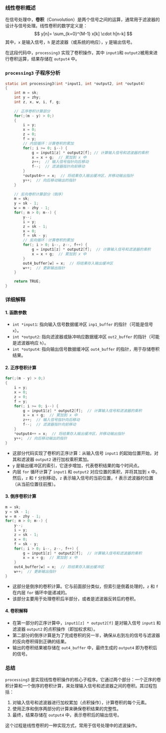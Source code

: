 ### 线性卷积概述

在信号处理中，**卷积**（Convolution）是两个信号之间的运算，通常用于滤波器的设计与信号处理。线性卷积的数学定义是：
$$
y[n]= \sum_{k=0}^{M-1} x[k] \cdot h[n-k]
$$
其中，`x` 是输入信号，`h` 是滤波器（或系统的响应），`y` 是输出信号。

在这段代码中，`processing3` 实现了卷积操作，其中 `input1`和 `output2`被用来进行卷积运算，结果存储在 `output4` 中。

### `processing3` 子程序分析

```c
static int processing3(int *input1, int *output2, int *output4)
{   
    int m = sk;
    int y = zhy;
    int z, x, w, i, f, g;
    
    // 正序卷积计算部分
    for(;(m - y) > 0;)
    {   
        i = y;
        x = 0;
        z = 0;
        f = y;
        // 内层循环：计算卷积的累加
        for(; i >= 0; i--) {
            g = input1[z] * output2[f]; // 计算输入信号和滤波器的乘积
            x = x + g;  // 累加到 x 中
            z++;  // 输入信号指针向后移动
            f--;  // 滤波器指针向前移动
        }
        *output4++ = x;  // 将结果存入输出缓冲区，并移动输出指针
        y++;  // 向后移动输出的指针
    }
    
    // 反向卷积计算部分（倒序）
    m = sk;
    y = sk - 1;
    w = m - zhy - 1;
    for(; m > 0; m--) {
        y--;
        i = y;
        z = sk - 1;
        x = 0;
        f = sk - y;
        // 反向循环：计算卷积的累加
        for(; i > 0; i--, z--, f++) {
            g = input1[z] * output2[f];  // 计算输入信号和滤波器的乘积
            x = x + g;  // 累加到 x 中
        }
        out4_buffer[w] = x;  // 将结果存入输出缓冲区
        w++;  // 更新输出指针
    }

    return TRUE;
}
```

### 详细解释

#### 1. **函数参数**

- `int *input1`: 指向输入信号数据缓冲区 `inp1_buffer` 的指针（可能是信号 `x`）。
- `int *output2`: 指向滤波器或脉冲响应数据缓冲区 `out2_buffer` 的指针（可能是滤波器响应 `h`）。
- `int *output4`: 指向输出信号数据缓冲区 `out4_buffer` 的指针，用于存储卷积结果。

#### 2. **正序卷积计算**

```c
for(;(m - y) > 0;)
{   
    i = y;
    x = 0;
    z = 0;
    f = y;
    for(; i >= 0; i--) {
        g = input1[z] * output2[f];  // 计算输入信号和滤波器的乘积
        x = x + g;  // 累加到 x 中
        z++;  // 输入信号指针向后移动
        f--;  // 滤波器指针向前移动
    }
    *output4++ = x;  // 将结果存入输出缓冲区，并移动输出指针
    y++;  // 向后移动输出的指针
}
```

- 这部分代码实现了卷积的正序计算：从输入信号 `input1` 的起始位置开始，对其和滤波器 `output2` 进行加权乘积累加。
- `y` 是输出缓冲区的索引，它逐步增加，代表卷积结果的每个时间点。
- 内层 `for` 循环计算了 `input1` 和 `output2` 对应位置的乘积，并将其加到 `x` 中。然后，`z` 和 `f` 分别移动，`z` 表示输入信号的当前位置，`f` 表示滤波器的位置（从当前位置往前推）。

#### 3. **倒序卷积计算**

```c
m = sk;
y = sk - 1;
w = m - zhy - 1;
for(; m > 0; m--) {
    y--;
    i = y;
    z = sk - 1;
    x = 0;
    f = sk - y;
    for(; i > 0; i--, z--, f++) {
        g = input1[z] * output2[f];  // 计算输入信号和滤波器的乘积
        x = x + g;  // 累加到 x 中
    }
    out4_buffer[w] = x;  // 将结果存入输出缓冲区
    w++;  // 更新输出指针
}
```

- 这部分是倒序的卷积计算。它与前面部分类似，但索引是倒着处理的，`z` 和 `f` 在内层 `for` 循环中是递减的。
- 该部分主要用于处理卷积后半部分，或者是滤波器反转后的卷积。

#### 4. **卷积解释**

- 在第一部分的正序计算中，`input1[z] * output2[f]` 是对输入信号 `input1` 和滤波器 `output2` 的点积操作（即加权求和）。
- 第二部分的倒序计算是为了完成卷积的另一半，确保从右到左的信号与滤波器的反向卷积得到正确的结果。
- 输出的卷积结果被存储在 `out4_buffer` 中，最终生成的 `output4` 即为卷积后的信号。

### 总结

`processing3` 是实现线性卷积操作的核心子程序。它通过两个部分：一个正序的卷积计算和一个倒序的卷积计算，来处理输入信号和滤波器之间的卷积。其过程包括：

1. 对输入信号和滤波器进行加权累加（点积操作），计算卷积的每个元素。
2. 使用正序和倒序两部分的计算来确保卷积结果的完整性。
3. 最终，结果存储在 `output4` 中，表示卷积后的输出信号。

这个过程是线性卷积的一种实现方式，常用于信号处理中的滤波操作。